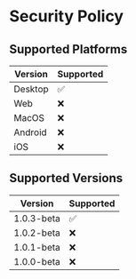 # Security Policy

## Supported Platforms

| Version | Supported          |
| ---------- | ------------------ |
| Desktop   | :white_check_mark: |
| Web       | :x: |
| MacOS     | :x: |
| Android   | :x: |
| iOS       | :x: |


## Supported Versions

| Version | Supported          |
| ---------- | ------------------ |
| 1.0.3-beta   | :white_check_mark: |
| 1.0.2-beta   | :x: |
| 1.0.1-beta   | :x: |
| 1.0.0-beta   | :x: |


